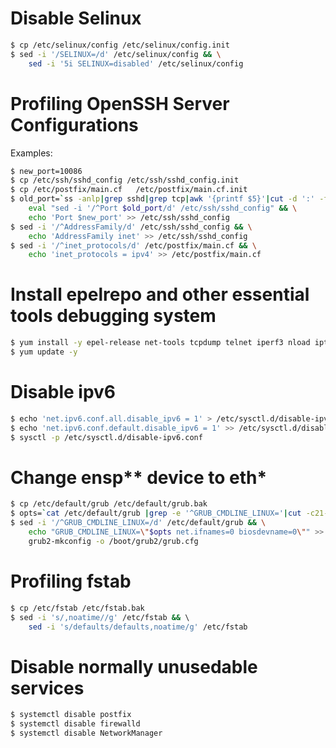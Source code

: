 # Disable Selinux
```bash
$ cp /etc/selinux/config /etc/selinux/config.init
$ sed -i '/SELINUX=/d' /etc/selinux/config && \
    sed -i '5i SELINUX=disabled' /etc/selinux/config
```

# Profiling OpenSSH Server Configurations  
Examples:
```bash
$ new_port=10086
$ cp /etc/ssh/sshd_config /etc/ssh/sshd_config.init
$ cp /etc/postfix/main.cf   /etc/postfix/main.cf.init
$ old_port=`ss -anlp|grep sshd|grep tcp|awk '{printf $5}'|cut -d ':' -f2` && \
    eval "sed -i '/^Port $old_port/d' /etc/ssh/sshd_config" && \
    echo 'Port $new_port' >> /etc/ssh/sshd_config
$ sed -i '/^AddressFamily/d' /etc/ssh/sshd_config && \
    echo 'AddressFamily inet' >> /etc/ssh/sshd_config
$ sed -i '/^inet_protocols/d' /etc/postfix/main.cf && \
    echo 'inet_protocols = ipv4' >> /etc/postfix/main.cf
```

# Install epelrepo and other essential tools debugging system  
```bash
$ yum install -y epel-release net-tools tcpdump telnet iperf3 nload iptables-services git unzip unar 
$ yum update -y
```

# Disable ipv6
```bash
$ echo 'net.ipv6.conf.all.disable_ipv6 = 1' > /etc/sysctl.d/disable-ipv6.conf
$ echo 'net.ipv6.conf.default.disable_ipv6 = 1' >> /etc/sysctl.d/disable-ipv6.conf
$ sysctl -p /etc/sysctl.d/disable-ipv6.conf
```

# Change ensp** device to eth*
```bash
$ cp /etc/default/grub /etc/default/grub.bak
$ opts=`cat /etc/default/grub |grep -e '^GRUB_CMDLINE_LINUX='|cut -c21-|sed 's/.$//'`
$ sed -i '/^GRUB_CMDLINE_LINUX=/d' /etc/default/grub && \
    echo "GRUB_CMDLINE_LINUX=\"$opts net.ifnames=0 biosdevname=0\"" >> /etc/default/grub && \
    grub2-mkconfig -o /boot/grub2/grub.cfg
```

# Profiling fstab
```bash
$ cp /etc/fstab /etc/fstab.bak
$ sed -i 's/,noatime//g' /etc/fstab && \ 
    sed -i 's/defaults/defaults,noatime/g' /etc/fstab
```

# Disable normally unusedable services
```bash
$ systemctl disable postfix
$ systemctl disable firewalld
$ systemctl disable NetworkManager
```